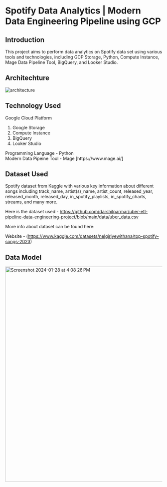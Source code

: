 # Spotify Data Analytics | Modern Data Engineering Pipeline using GCP

## Introduction
This project aims to perform data analytics on Spotify data set using various tools and technologies, including GCP Storage, Python, Compute Instance, Mage Data Pipeline Tool, BigQuery, and Looker Studio.

## Architechture 
![architecture](https://github.com/moh1tt/spotify-de-pipeline/assets/60008230/76f9f378-fb78-4e1b-839a-88ece41c5f98)

## Technology Used
Google Cloud Platform
<ol> 
  <li>Google Storage</li>
  <li>Compute Instance</li>
  <li>BigQuery</li>
  <li>Looker Studio</li>
</ol>
Programming Language - Python <br>
Modern Data Pipeine Tool - Mage [https://www.mage.ai/]

## Dataset Used
Spotify dataset from Kaggle with various key information about different songs including track_name,	artist(s)_name,	artist_count,	released_year,	released_month,	released_day,	in_spotify_playlists,	in_spotify_charts, streams, and many more. 

Here is the dataset used - https://github.com/darshilparmar/uber-etl-pipeline-data-engineering-project/blob/main/data/uber_data.csv

More info about dataset can be found here:

Website - (https://www.kaggle.com/datasets/nelgiriyewithana/top-spotify-songs-2023)

## Data Model

<img width="689" alt="Screenshot 2024-01-28 at 4 08 26 PM" src="https://github.com/moh1tt/spotify-de-pipeline/assets/60008230/81f69417-9d67-4142-bf87-edde5b09f31c">
